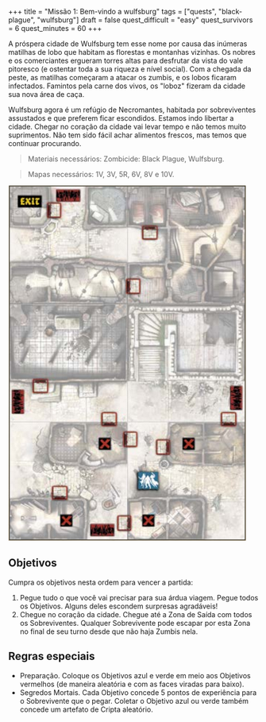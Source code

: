 +++
title = "Missão 1: Bem-vindo a wulfsburg"
tags = ["quests", "black-plague", "wulfsburg"]
draft = false
quest_difficult = "easy"
quest_survivors = 6
quest_minutes = 60
+++

A próspera cidade de Wulfsburg tem esse nome por causa das inúmeras matilhas de lobo que habitam as florestas e montanhas vizinhas. Os nobres e os comerciantes ergueram torres altas para desfrutar da vista do vale pitoresco (e ostentar toda a sua riqueza e nível social). Com a chegada da peste, as matilhas começaram a atacar os zumbis, e os lobos ficaram infectados. Famintos pela carne dos vivos, os "loboz" fizeram da cidade sua nova área de caça.

Wulfsburg agora é um refúgio de Necromantes, habitada por sobreviventes assustados e que preferem ficar escondidos. Estamos indo libertar a cidade. Chegar no coração da cidade vai levar tempo e não temos muito suprimentos. Não tem sido fácil achar alimentos frescos, mas temos que continuar procurando.

> Materiais necessários: Zombicide: Black Plague, Wulfsburg.

> Mapas necessários: 1V, 3V, 5R, 6V, 8V e 10V.

![mapa](./wulfsburg-1-map.png)

## Objetivos
Cumpra os objetivos nesta ordem para vencer a partida:
1. Pegue tudo o que você vai precisar para sua árdua viagem.
Pegue todos os Objetivos. Alguns deles escondem surpresas
agradáveis!
2. Chegue no coração da cidade. Chegue até a Zona de Saída com
todos os Sobreviventes. Qualquer Sobrevivente pode escapar por
esta Zona no final de seu turno desde que não haja Zumbis nela.

## Regras especiais
- Preparação. Coloque os Objetivos azul e verde em meio aos Objetivos vermelhos (de maneira aleatória e com as faces viradas para baixo).
- Segredos Mortais. Cada Objetivo concede 5 pontos de experiência para o Sobrevivente que o pegar. Coletar o Objetivo azul ou verde também concede um artefato de Cripta aleatório.
